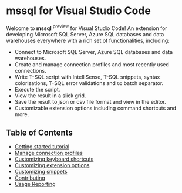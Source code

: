 # mssql for Visual Studio Code

Welcome to **mssql** <sup>preview</sup> for Visual Studio Code! An extension for developing Microsoft SQL Server, Azure SQL databases and data warehouses everywhere with a rich set of functionalities, including:
* Connect to Microsoft SQL Server, Azure SQL databases and data warehouses.
* Create and manage connection profiles and most recently used connections.
* Write T-SQL script with IntelliSense, T-SQL snippets, syntax colorizations, T-SQL error validations and ```GO``` batch separator.
* Execute the script.
* View the result in a slick grid.
* Save the result to json or csv file format and view in the editor.
* Customizable extension options including command shortcuts and more.

## Table of Contents
* [Getting started tutorial](GettingStarted.md)
* [Manage connection profiles](ManageConnectionProfiles.md)
* [Customizing keyboard shortcuts](CustomizingKeyboardShortcuts.md)
* [Customizing extension options](CustomizingOptions.md)
* [Customizing snippets](CustomizingSnippets.md)
* [Contributing](Contributing.md)
* [Usage Reporting](UsageReporting.md)
